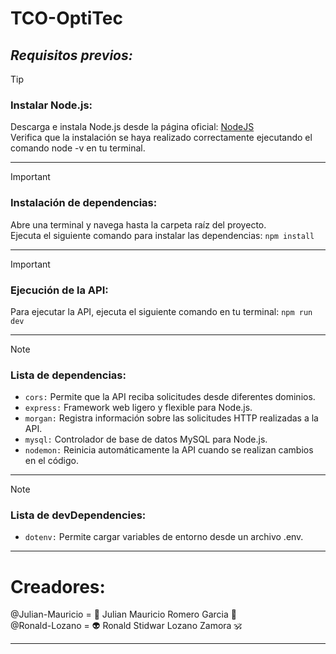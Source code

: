 # **TCO-OptiTec**

## *Requisitos previos:*

> [!TIP]
> ### Instalar Node.js:
> Descarga e instala Node.js desde la página oficial: 
[NodeJS](https://nodejs.org/en/download)
\
> Verifica que la instalación se haya realizado correctamente ejecutando el comando node -v en tu terminal.

------------------------------------------------------------------------------ 

> [!IMPORTANT]
> ### Instalación de dependencias:
> Abre una terminal y navega hasta la carpeta raíz del proyecto.
\
> Ejecuta el siguiente comando para instalar las dependencias:
`npm install`

------------------------------------------------------------------------------ 

> [!IMPORTANT]
> ### Ejecución de la API:
> Para ejecutar la API, ejecuta el siguiente comando en tu terminal:
`npm run dev`

------------------------------------------------------------------------------ 

> [!NOTE]
> ### Lista de dependencias:
> * `cors:` Permite que la API reciba solicitudes desde diferentes dominios.
> * `express:` Framework web ligero y flexible para Node.js.
> * `morgan:` Registra información sobre las solicitudes HTTP realizadas a la API.
> * `mysql:` Controlador de base de datos MySQL para Node.js.
> * `nodemon:` Reinicia automáticamente la API cuando se realizan cambios en el código.

------------------------------------------------------------------------------ 

> [!NOTE]
> ### Lista de devDependencies:
* `dotenv:` Permite cargar variables de entorno desde un archivo .env.

------------------------------------------------------------------------------ 

# Creadores:

@Julian-Mauricio = :gem: Julian Mauricio Romero Garcia :trident:
\
@Ronald-Lozano = :alien: Ronald Stidwar Lozano Zamora :om:

------------------------------------------------------------------------------ 

